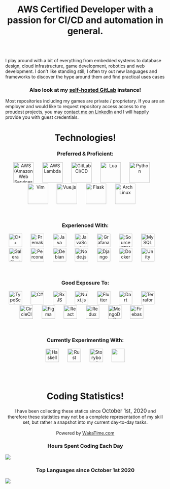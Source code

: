 <center>
<h1>AWS Certified Developer with a passion for CI/CD and automation in general.</h1>
</center>
<br/><br/>
<p>I play around with a bit of everything from embedded systems to database design, cloud infrastructure, game development, robotics and web development. I don't like standing still; I often try out new languages and frameworks to discover the hype around them and find practical uses cases

<h3 align="center">Also look at my <a href="https://csigit.csiservers.com/xavier">self-hosted GitLab</a> instance!</h3>

<p>
Most repositories including my games are private / proprietary. If you are an employer and would like to request repository access access to my proudest projects, you may <a href="https://www.linkedin.com/in/xavier-bergeron/">contact me on LinkedIn</a> and I will happily provide you with guest credentials.
</p>

<h1 align="center">Technologies!</h1>
<h3 align="center">Preferred &amp; Proficient:</h3>
<p align="center" float="left">
<img alt="AWS (Amazon Web Services)" width="64px" height="64px" src="https://raw.github.com/xaviergmail/xaviergmail/master/icons/aws.svg?sanitize=true"> &nbsp; &nbsp; &nbsp;
<img alt="AWS Lambda" width="64px" height="64px" src="https://raw.github.com/xaviergmail/xaviergmail/master/icons/awslambda.svg?sanitize=true"> &nbsp; &nbsp; &nbsp;
<img alt="GitLab CI/CD"  width="64px" height="64px" src="https://raw.github.com/xaviergmail/xaviergmail/master/icons/gitlab.svg?sanitize=true"> &nbsp; &nbsp; &nbsp;
<img alt="Lua" width="64px" height="64px" src="https://raw.github.com/xaviergmail/xaviergmail/master/icons/lua.svg?sanitize=true"> &nbsp; &nbsp; &nbsp;
<img alt="Python" width="64px" height="64px" src="https://raw.github.com/xaviergmail/xaviergmail/master/icons/python.svg?sanitize=true"> &nbsp; &nbsp; &nbsp;
<img alt="Vim" width="64px" height="64px" src="https://raw.github.com/xaviergmail/xaviergmail/master/icons/vim.svg?sanitize=true"> &nbsp; &nbsp; &nbsp;
<img alt="Vue.js" width="64px" height="64px" src="https://raw.github.com/xaviergmail/xaviergmail/master/icons/vue.svg?sanitize=true"> &nbsp; &nbsp; &nbsp;
<img alt="Flask" width="64px" height="64px" src="https://raw.github.com/xaviergmail/xaviergmail/master/icons/flask.svg?sanitize=true"> &nbsp; &nbsp; &nbsp;
<img alt="Arch Linux" width="64px" height="64px" src="https://raw.github.com/xaviergmail/xaviergmail/master/icons/archlinux.svg?sanitize=true"> &nbsp; &nbsp; &nbsp;
<br/>
</p>

<br/>
<h3 align="center">Experienced With:</h3>
<p align="center" float="left">
<img alt="C++" width="42px" height="42px" src="https://raw.github.com/xaviergmail/xaviergmail/master/icons/c.svg?sanitize=true"> &nbsp; &nbsp; &nbsp;
<img alt="Premake" width="42px" height="42px" src="https://raw.github.com/xaviergmail/xaviergmail/master/icons/premake-logo.png"> &nbsp; &nbsp; &nbsp;
<img alt="Java" width="42px" height="42px" src="https://raw.github.com/xaviergmail/xaviergmail/master/icons/java.svg?sanitize=true"> &nbsp; &nbsp; &nbsp;
<img alt="JavaScript" width="42px" height="42px" src="https://raw.github.com/xaviergmail/xaviergmail/master/icons/javascript.svg?sanitize=true"> &nbsp; &nbsp; &nbsp;
<img alt="Grafana" width="42px" height="42px" src="https://raw.github.com/xaviergmail/xaviergmail/master/icons/grafana.svg?sanitize=true"> &nbsp; &nbsp; &nbsp;
<img alt="Source SDK (Half-Life 2)" width="42px" height="42px" src="https://raw.github.com/xaviergmail/xaviergmail/master/icons/sourcesdk.svg"> &nbsp; &nbsp; &nbsp;
<img alt="MySQL" width="42px" height="42px" src="https://raw.github.com/xaviergmail/xaviergmail/master/icons/mysql.svg?sanitize=true"> &nbsp; &nbsp; &nbsp;
<img alt="Galera Cluster" width="42px" height="42px" src="https://raw.github.com/xaviergmail/xaviergmail/master/icons/galera.png?sanitize=true"> &nbsp; &nbsp; &nbsp;
<img alt="Percona" width="42px" height="42px" src="https://raw.github.com/xaviergmail/xaviergmail/master/icons/percona.svg?sanitize=true"> &nbsp; &nbsp; &nbsp;
<img alt="Debian" width="42px" height="42px" src="https://raw.github.com/xaviergmail/xaviergmail/master/icons/debian.svg?sanitize=true"> &nbsp; &nbsp; &nbsp;
<img alt="Node.js" width="42px" height="42px" src="https://raw.github.com/xaviergmail/xaviergmail/master/icons/nodejs.svg?sanitize=true"> &nbsp; &nbsp; &nbsp;
<img alt="Django" width="42px" height="42px" src="https://raw.github.com/xaviergmail/xaviergmail/master/icons/django.svg?sanitize=true"> &nbsp; &nbsp; &nbsp;
<img alt="Docker" width="42px" height="42px" src="https://raw.github.com/xaviergmail/xaviergmail/master/icons/docker.svg?sanitize=true"> &nbsp; &nbsp; &nbsp;
<img alt="Unity" width="42px" height="42px" src="https://raw.github.com/xaviergmail/xaviergmail/master/icons/unity.svg?sanitize=true"> &nbsp; &nbsp; &nbsp;
</p>

<br/>
<h3 align="center">Good Exposure To:</h3>
<p align="center">
<img alt="TypeScript" width="42px" height="42px" src="https://raw.github.com/xaviergmail/xaviergmail/master/icons/typescript.svg?sanitize=true"> &nbsp; &nbsp; &nbsp;
<img alt="C#" width="42px" height="42px" src="https://raw.github.com/xaviergmail/xaviergmail/master/icons/csharp.svg?sanitize=true"> &nbsp; &nbsp; &nbsp;
<img alt="RxJS" width="42px" height="42px" src="https://raw.github.com/xaviergmail/xaviergmail/master/icons/rxjs.svg?sanitize=true"> &nbsp; &nbsp; &nbsp;
<img alt="Nuxt.js" width="42px" height="42px" src="https://raw.github.com/xaviergmail/xaviergmail/master/icons/nuxt.svg?sanitize=true"> &nbsp; &nbsp; &nbsp;
<img alt="Flutter" width="42px" height="42px" src="https://raw.github.com/xaviergmail/xaviergmail/master/icons/flutter.svg?sanitize=true"> &nbsp; &nbsp; &nbsp;
<img alt="Dart" width="42px" height="42px" src="https://raw.github.com/xaviergmail/xaviergmail/master/icons/dart.svg?sanitize=true"> &nbsp; &nbsp; &nbsp;
<img alt="Terraform" width="42px" height="42px" src="https://raw.github.com/xaviergmail/xaviergmail/master/icons/terraform.svg?sanitize=true"> &nbsp; &nbsp; &nbsp;
<img alt="CircleCI" width="42px" height="42px" src="https://raw.github.com/xaviergmail/xaviergmail/master/icons/circleci.svg?sanitize=true"> &nbsp; &nbsp; &nbsp;
<img alt="Figma" width="42px" height="42px" src="https://raw.github.com/xaviergmail/xaviergmail/master/icons/figma.svg?sanitize=true"> &nbsp; &nbsp; &nbsp;
<img alt="React" width="42px" height="42px" src="https://raw.github.com/xaviergmail/xaviergmail/master/icons/react.svg?sanitize=true"> &nbsp; &nbsp; &nbsp;
<img alt="Redux" width="42px" height="42px" src="https://raw.github.com/xaviergmail/xaviergmail/master/icons/redux.svg?sanitize=true"> &nbsp; &nbsp; &nbsp;
<img alt="MongoDB" width="42px" height="42px" src="https://raw.github.com/xaviergmail/xaviergmail/master/icons/mongo.svg?sanitize=true"> &nbsp; &nbsp; &nbsp;
<img alt="Firebase" width="42px" height="42px" src="https://raw.github.com/xaviergmail/xaviergmail/master/icons/firebase.svg?sanitize=true"> &nbsp; &nbsp; &nbsp;
</p>

<br/>
<h3 align="center">Currently Experimenting With:</h3>
<p align="center"
<img alt="Kubernetes" width="42px" height="42px" src="https://raw.github.com/xaviergmail/xaviergmail/master/icons/kubernetes.svg?sanitize=true"> &nbsp; &nbsp; &nbsp;
<img alt="Haskell" width="42px" height="42px" src="https://raw.github.com/xaviergmail/xaviergmail/master/icons/haskell.svg?sanitize=true"> &nbsp; &nbsp; &nbsp;
<img alt="Rust" width="42px" height="42px" src="https://raw.github.com/xaviergmail/xaviergmail/master/icons/rust.svg?sanitize=true"> &nbsp; &nbsp; &nbsp;
<img alt="Storybook" width="42px" height="42px" src="https://raw.github.com/xaviergmail/xaviergmail/master/icons/storybook.svg?sanitize=true"> &nbsp; &nbsp; &nbsp;
<img alt="" width="42px" height="42px" src="https://raw.github.com/xaviergmail/xaviergmail/master/icons/.svg?sanitize=true"> &nbsp; &nbsp; &nbsp;
</p>
<br/><br/>

<h1 align="center">Coding Statistics!</h1>
<p align="center">
  I have been collecting these statics since <span style="font-size:1.2em">October 1st, 2020</span> and therefore these statistics may not be a complete representation of my skill set, but rather a snapshot into my current day-to-day tasks. <br/><br/>Powered by <a href="https://wakatime.com/@xavier_bergeron">WakaTime.com</a>
</p>

<h3 align="center">Hours Spent Coding Each Day</h3>
<img src="https://wakatime.com/share/@b25c72df-ef5a-48d1-8cb3-5963ac186733/b6c6c5bb-76ba-4cb6-b363-a59e1e3054fe.svg"/>

<h3 align="center">Top Languages since October 1st 2020</h3>
<img src="https://wakatime.com/share/@b25c72df-ef5a-48d1-8cb3-5963ac186733/cb3b659b-9570-47fc-b39c-232851539699.svg"/>
</p>
